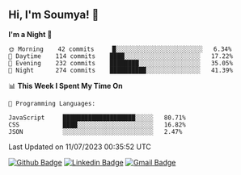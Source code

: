 ## Hi, I'm Soumya! 👋

<!--START_SECTION:waka-->
**I'm a Night 🦉** 

```text
🌞 Morning    42 commits     █░░░░░░░░░░░░░░░░░░░░░░░░   6.34% 
🌆 Daytime    114 commits    ████░░░░░░░░░░░░░░░░░░░░░   17.22% 
🌃 Evening    232 commits    ████████░░░░░░░░░░░░░░░░░   35.05% 
🌙 Night      274 commits    ██████████░░░░░░░░░░░░░░░   41.39%

```


📊 **This Week I Spent My Time On** 

```text
💬 Programming Languages: 

JavaScript     ████████████████████░░░░░   80.71% 
CSS            ████░░░░░░░░░░░░░░░░░░░░░   16.82% 
JSON           ░░░░░░░░░░░░░░░░░░░░░░░░░   2.47%
```


 Last Updated on 11/07/2023 00:35:52 UTC
<!--END_SECTION:waka-->

[![Github Badge](https://img.shields.io/badge/-rubyruins-grey?style=for-the-badge&logo=github&logoColor=white&link=https://github.com/rubyruins/)](https://www.github.com/rubyruins/) 
[![Linkedin Badge](https://img.shields.io/badge/-Soumya%20Parekh-0072b1?style=for-the-badge&logo=Linkedin&logoColor=white&link=https://www.linkedin.com/in/Soumya-Parekh/)](https://www.linkedin.com/in/Soumya-Parekh/) 
[![Gmail Badge](https://img.shields.io/badge/-soumyaparekh.me@gmail.com-c14438?style=for-the-badge&logo=Gmail&logoColor=white&link=mailto:soumyaparekh.me@gmail.com)](mailto:soumyaparekh.me@gmail.com) 
